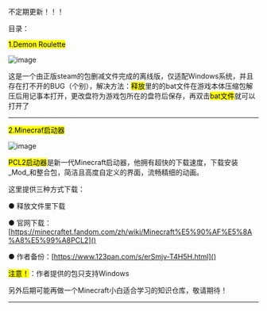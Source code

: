 不定期更新！！！

目录：

<mark>1.Demon Roulette</mark>

![image](https://github.com/user-attachments/assets/f3adca9b-3bf3-4bd4-b23e-c8de25508ddf)


这是一个由正版steam的包删减文件完成的离线版，仅适配Windows系统，并且存在打不开的BUG（个别），解决方法：<mark>释放</mark>里的的bat文件在游戏本体压缩包解压后用记事本打开，更改盘符为游戏包所在的盘符后保存，再双击<mark>bat文件</mark>就可以打开了

----------------------------------------------------------------------------------------------------------------------------------------------------------------------------------

<mark>2.Minecraf启动器</mark>

![image](https://github.com/user-attachments/assets/323d91b2-0e16-49af-9c18-75a95948f4ab)


<mark>PCL2启动器</mark>是新一代Minecraft启动器，他拥有超快的下载速度，下载安装_Mod_和整合包，简洁且高度自定义的界面，流畅精细的动画。

这里提供三种方式下载：

●     释放文件里下载

●     官网下载：[https://minecraftet.fandom.com/zh/wiki/Minecraft%E5%90%AF%E5%8A%A8%E5%99%A8PCL2]()

●     作者备份：[https://www.123pan.com/s/erSmjv-T4H5H.html]()

<mark>注意！</mark>：作者提供的包只支持Windows

另外后期可能再做一个Minecraft小白适合学习的知识仓库，敬请期待！

----------------------------------------------------------------------------------------------------------------------------------------------------------------------------------

